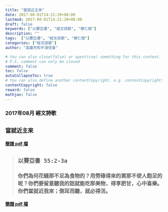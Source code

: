 ```yaml
---
title: "當就近主來"
date: 2017-08-01T14:21:20+08:00
lastmod: 2017-08-01T14:21:20+08:00
draft: false
keywords: ["以賽亞書", "經文詩歌", "蔡仁傑"]
description: ""
tags:  ["以賽亞書", "經文詩歌", "蔡仁傑"]
categories: ["經文詩歌"]
author: "高雄市和平浸信會"

# You can also close(false) or open(true) something for this content.
# P.S. comment can only be closed
comment: false
toc: false
autoCollapseToc: true
# You can also define another contentCopyright. e.g. contentCopyright: "This is another copyright."
contentCopyright: false
reward: false
mathjax: false
---
```


### 2017年08月 經文詩歌

## `當就近主來`

#### [簡譜 pdf 檔](/pdf-h/h201708.pdf "當就近主來")

> ## `以賽亞書 55:2-3a`
> 
> ### 你們為何花錢那不足為食物的？用勞碌得來的買那不使人飽足的呢？你們要留意聽我的話就能吃那美物，得享肥甘，心中喜樂。你們當就近我來；側耳而聽，就必得活。

#### [簡譜 pdf 檔](/pdf-h/h201708.pdf "當就近主來")